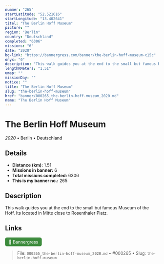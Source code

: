```yaml
---
nummer: "265"
startLatitude: "52.521616"
startLongitude: "13.402641"
titel: "The Berlin Hoff Museum"
picture: ""
region: "Berlin"
country: "Deutschland"
completed: "6306"
missions: "6"
date: "2020"
bg-link: "https://bannergress.com/banner/the-berlin-hoff-museum-c15c"
onyx: "0"
description: "This walk guides you at the end to the small but famous Museum of the Hoff. Its located in Mitte close to Rosenthaler Platz."
lengthKMeters: "1,51"
umap: ""
missionDay: ""
notice: ""
title: "The Berlin Hoff Museum"
slug: "the-berlin-hoff-museum"
href: "banner/000265_the-berlin-hoff-museum_2020.md"
name: "The Berlin Hoff Museum"
---
```

# The Berlin Hoff Museum

*2020* • Berlin • Deutschland





## Details
- **Distance (km):** 1.51
- **Missions in banner:** 6
- **Total missions completed:** 6306
- **This is my banner no.:** 265



## Description
This walk guides you at the end to the small but famous Museum of the Hoff. Its located in Mitte close to Rosenthaler Platz.



## Links
<a href="https://bannergress.com/banner/the-berlin-hoff-museum-c15c" target="_blank" style="display:inline-block;margin-right:8px;padding:6px 12px;background:#3c8b3c;color:#fff;text-decoration:none;border-radius:6px;">🔗 Bannergress</a>



> File: `000265_the-berlin-hoff-museum_2020.md` • #000265 • Slug: `the-berlin-hoff-museum`

